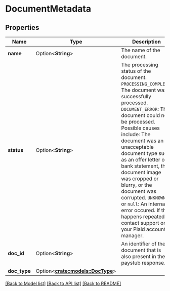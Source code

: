 # DocumentMetadata

## Properties

Name | Type | Description | Notes
------------ | ------------- | ------------- | -------------
**name** | Option<**String**> | The name of the document. | [optional]
**status** | Option<**String**> | The processing status of the document.  `PROCESSING_COMPLETE`: The document was successfully processed.  `DOCUMENT_ERROR`: The document could not be processed. Possible causes include: The document was an unacceptable document type such as an offer letter or bank statement, the document image was cropped or blurry, or the document was corrupted.  `UNKNOWN` or `null`: An internal error occured. If this happens repeatedly, contact support or your Plaid account manager. | [optional]
**doc_id** | Option<**String**> | An identifier of the document that is also present in the paystub response. | [optional]
**doc_type** | Option<[**crate::models::DocType**](DocType.md)> |  | [optional]

[[Back to Model list]](../README.md#documentation-for-models) [[Back to API list]](../README.md#documentation-for-api-endpoints) [[Back to README]](../README.md)


